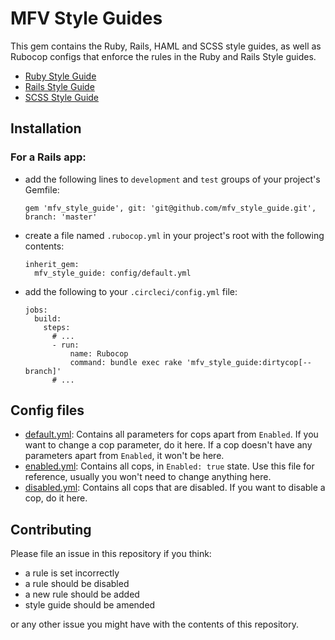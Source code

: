 # MFV Style Guides

This gem contains the Ruby, Rails, HAML and SCSS style guides, as well as Rubocop configs that enforce the rules in the Ruby and Rails Style guides.

* [Ruby Style Guide](mf_ruby_style_guide.md)
* [Rails Style Guide](mf_rails_style_guide.md)
* [SCSS Style Guide](mf_scss_style_guide.md)

## Installation

### For a Rails app:

- add the following lines to `development` and `test` groups of your project's Gemfile:
  ```
  gem 'mfv_style_guide', git: 'git@github.com/mfv_style_guide.git', branch: 'master'
  ```
- create a file named `.rubocop.yml` in your project's root with the following contents:
  ```
  inherit_gem:
    mfv_style_guide: config/default.yml
  ```
- add the following to your `.circleci/config.yml` file:
  ```
  jobs:
    build:
      steps:
        # ...
        - run:
            name: Rubocop
            command: bundle exec rake 'mfv_style_guide:dirtycop[--branch]'
        # ...
  ```

## Config files

- [default.yml](config/default.yml):
    Contains all parameters for cops apart from `Enabled`. If you want to change a cop parameter, do it here. If a cop doesn't have any parameters apart from `Enabled`, it won't be here.
- [enabled.yml](config/enabled.yml):
    Contains all cops, in `Enabled: true` state. Use this file for reference, usually you won't need to change anything here.
- [disabled.yml](config/disabled.yml):
    Contains all cops that are disabled. If you want to disable a cop, do it here.

## Contributing

Please file an issue in this repository if you think:

- a rule is set incorrectly
- a rule should be disabled
- a new rule should be added
- style guide should be amended

or any other issue you might have with the contents of this repository.
